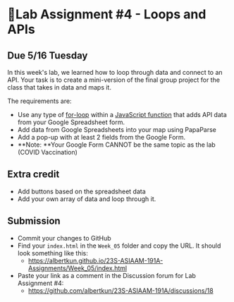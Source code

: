 # 📝Lab Assignment #4 - Loops and APIs

## Due 5/16 Tuesday

In this week's lab, we learned how to loop through data and connect to an API. Your task is to create a mini-version of the final group project for the class that takes in data and maps it.

The requirements are:

- Use any type of [for-loop](https://www.w3schools.com/js/js_loop_for.asp) within a [JavaScript function](https://developer.mozilla.org/en-US/docs/Web/JavaScript/Reference/Global_Objects/Function/Function) that adds API data from your Google Spreadsheet form.
- Add data from Google Spreadsheets into your map using PapaParse
- Add a pop-up with at least 2 fields from the Google Form.
- **Note: **Your Google Form CANNOT be the same topic as the lab (COVID Vaccination)

## Extra credit

- Add buttons based on the spreadsheet data
- Add your own array of data and loop through it.

## Submission

- Commit your changes to GitHub
- Find your `index.html` in the `Week_05` folder and copy the URL. It should look something like this:
  - https://albertkun.github.io/23S-ASIAAM-191A-Assignments/Week_05/index.html
- Paste your link as a comment in the Discussion forum for Lab Assignment #4:
  - https://github.com/albertkun/23S-ASIAAM-191A/discussions/18
